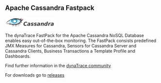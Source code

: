 ## Apache Cassandra Fastpack

![images_community/download/attachments/25789254/cassandra_logo_small.png](images_community/download/attachments/25789254/cassandra_logo_small.png)

The dynaTrace FastPack for the Apache Cassandra NoSQL Database enables easy out-of-the-box monitoring. The FastPack consists predefined JMX Measures for Cassandra, Sensors for Cassandra Server and
Cassandra Clients, Business Transactions a Template Profile and Dashboards.

Find further information in the [dynaTrace community](https://community.compuwareapm.com/community/display/DL/Apache+Cassandra+Fastpack)     

For downloads go to [releases](https://github.com/dynaTrace/Dynatrace-Apache-Cassandra-Fastpack/releases/)